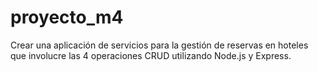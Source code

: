 # proyecto_m4
Crear una aplicación de servicios para la gestión de reservas en hoteles que involucre las 4 operaciones CRUD utilizando Node.js y Express.
